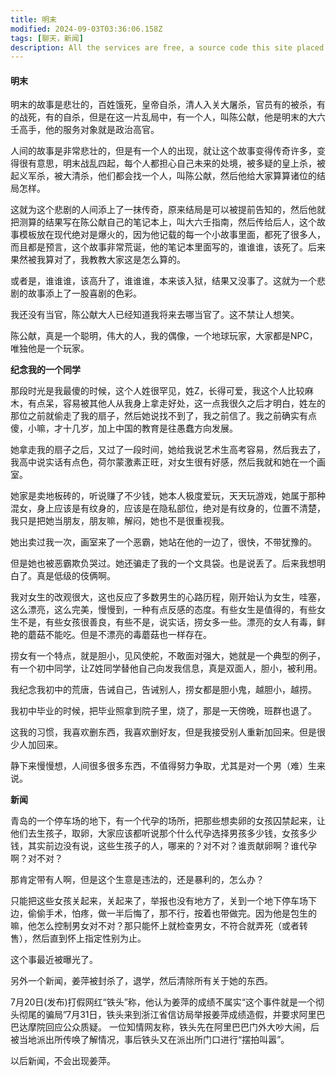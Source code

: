 ```yaml
---
title: 明末
modified: 2024-09-03T03:36:06.158Z
tags: [聊天，新闻]
description: All the services are free, a source code this site placed on github repository and intergration with netlify service, another service that you can use is github page for hosting your own static site.
---
```


####  明末

明末的故事是悲壮的，百姓饿死，皇帝自杀，清人入关大屠杀，官员有的被杀，有的战死，有的自杀，但是在这一片乱局中，有一个人，叫陈公献，他是明末的大六壬高手，他的服务对象就是政治高官。

人间的故事是非常悲壮的，但是有一个人的出现，就让这个故事变得传奇许多，变得很有意思，明末战乱四起，每个人都担心自己未来的处境，被多疑的皇上杀，被起义军杀，被大清杀，他们都会找一个人，叫陈公献，然后他给大家算算诸位的结局怎样。

这就为这个悲剧的人间添上了一抹传奇，原来结局是可以被提前告知的，然后他就把测算的结果写在陈公献自己的笔记本上，叫大六壬指南，然后传给后人，这个故事模板放在现代绝对是爆火的，因为他记载的每一个小故事里面，都死了很多人，而且都是预言，这个故事非常荒诞，他的笔记本里面写的，谁谁谁，该死了。后来果然被我算对了，我教教大家这是怎么算的。

或者是，谁谁谁，该高升了，谁谁谁，本来该入狱，结果又没事了。这就为一个悲剧的故事添上了一股喜剧的色彩。

我还没有当官，陈公献大人已经知道我将来去哪当官了。这不禁让人想笑。

陈公献，真是一个聪明，伟大的人，我的偶像，一个地球玩家，大家都是NPC，唯独他是一个玩家。

**纪念我的一个同学**

那段时光是我最傻的时候，这个人姓很罕见，姓Z，长得可爱，我这个人比较麻木，有点呆，容易被其他人从我身上拿走好处，这一点我很久之后才明白，姓左的那位之前就偷走了我的扇子，然后她说找不到了，我之前信了。我之前确实有点傻，小嘛，才十几岁，加上中国的教育是往愚蠢方向发展。

她拿走我的扇子之后，又过了一段时间，她给我说艺术生高考容易，然后我去了，我高中说实话有点色，荷尔蒙激素正旺，对女生很有好感，然后我就和她在一个画室。

她家是卖地板砖的，听说赚了不少钱，她本人极度爱玩，天天玩游戏，她属于那种混女，身上应该是有纹身的，应该是在隐私部位，绝对是有纹身的，位置不清楚，我只是把她当朋友，朋友嘛，解闷，她也不是很重视我。

她出卖过我一次，画室来了一个恶霸，她站在他的一边了，很快，不带犹豫的。

但是她也被恶霸欺负哭过。她还骗走了我的一个文具袋。也是说丢了。后来我想明白了。真是低级的伎俩啊。

我对女生的改观很大，这也反应了多数男生的心路历程，刚开始认为女生，哇塞，这么漂亮，这么完美，慢慢到，一种有点反感的态度。有些女生是值得的，有些女生不是，有些女孩很善良，有些不是，说实话，捞女多一些。漂亮的女人有毒，鲜艳的蘑菇不能吃。但是不漂亮的毒蘑菇也一样存在。

捞女有一个特点，就是胆小，见风使舵，不敢面对强大，她就是一个典型的例子，有一个初中同学，让Z姓同学替他自己向发我信息，真是双面人，胆小，被利用。

我纪念我初中的荒唐，告诫自己，告诫别人，捞女都是胆小鬼，越胆小，越捞。

我初中毕业的时候，把毕业照拿到院子里，烧了，那是一天傍晚，班群也退了。

这我的习惯，我喜欢删东西，我喜欢删好友，但是我接受别人重新加回来。但是很少人加回来。

静下来慢慢想，人间很多很多东西，不值得努力争取，尤其是对一个男（难）生来说。

**新闻**

青岛的一个停车场的地下，有一个代孕的场所，把那些想卖卵的女孩囚禁起来，让他们去生孩子，取卵，大家应该都听说那个什么代孕选择男孩多少钱，女孩多少钱，其实前边没有说，这些生孩子的人，哪来的？对不对？谁贡献卵啊？谁代孕啊？对不对？

那肯定带有人啊，但是这个生意是违法的，还是暴利的，怎么办？

只能把这些女孩关起来，关起来了，举报也没有地方了，关到一个地下停车场下边，偷偷手术，怕疼，做一半后悔了，那不行，按着也带做完。因为他是包生的嘛，他怎么控制男女对不对？那只能怀上就检查男女，不符合就弄死（或者转售），然后直到怀上指定性别为止。

这个事最近被曝光了。

另外一个新闻，姜萍被封杀了，退学，然后清除所有关于她的东西。

7月20日(发布)打假网红“铁头”称，他认为姜萍的成绩不属实“这个事件就是一个彻头彻尾的骗局”7月31日，铁头来到浙江省信访局举报姜萍成绩造假，并要求阿里巴巴达摩院回应公众质疑。 一位知情网友称，铁头先在阿里巴巴门外大吵大闹，后被当地派出所传唤了解情况，事后铁头又在派出所门口进行“摆拍叫嚣”。

以后新闻，不会出现姜萍。
